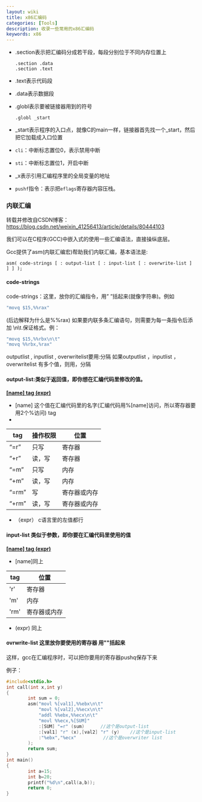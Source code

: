 ```yaml
---
layout: wiki
title: x86汇编码
categories: [Tools]
description: 收录一些常用的x86汇编码
keywords: x86
---
```


- .section表示把汇编码分成若干段，每段分别位于不同内存位置上

  ```assembly
  .section .data
  .section .text
  ```

- .text表示代码段

- .data表示数据段

- .globl表示要被链接器用到的符号

  ```assembly
  .globl _start
  ```

- _start表示程序的入口点，就像C的main一样，链接器首先找一个\_start，然后把它加载成入口位置

- `cli`：中断标志置位0，表示禁用中断

- `sti`：中断标志置位1，开启中断

- _x表示引用汇编程序里的全局变量的地址

- `pushf`指令：表示把`eflags`寄存器内容压栈。



### 内联汇编

转载并修改自CSDN博客：https://blog.csdn.net/weixin_41256413/article/details/80444103

我们可以在C程序(GCC)中嵌入式的使用一些汇编语法，直接操纵底层。

Gcc提供了asm(内联汇编宏)帮助我们内联汇编，基本语法是:

```assembly
asm( code-strings [ : output-list [ : input-list [ : overwrite-list ] ] ] );
```

#### code-strings

code-strings：这里，放你的汇编指令，用” ”括起来(就像字符串)。例如

```c
"movq $15,%%rax"
```

 (后边解释为什么是%%rax)
如果要内联多条汇编语句，则需要为每一条指令后添加 \n\t.保证格式。例：

```c
"movq $15,%%rbx\n\t"
"movq %%rbx,%rax"
```

outputlist , inputlist , overwritelist要用:分隔
如果outputlist ，inputlist ， overwritelist 有多个值，则用，分隔

#### output-list:类似于返回值，即你想在汇编代码里修改的值。
**<u>[name] tag (expr)</u>**

- [name] 这个值在汇编代码里的名字(汇编代码用%[name]访问，所以寄存器要用2个%访问)
  tag
- 

| tag   | 操作权限 | 位置         |
| ----- | -------- | ------------ |
| “=r”  | 只写     | 寄存器       |
| “+r”  | 读，写   | 寄存器       |
| “=m”  | 只写     | 内存         |
| “+m”  | 读，写   | 内存         |
| “=rm” | 写       | 寄存器或内存 |
| “+rm” | 读，写   | 寄存器或内存 |



- （expr） c语言里的左值都行

#### input-list 类似于参数，即你要在汇编代码里使用的值
**<u>[name] tag (expr)</u>**

- [name]同上

| tag  | 位置         |
| ---- | ------------ |
| 'r'  | 寄存器       |
| 'm'  | 内存         |
| 'rm' | 寄存器或内存 |

- (expr) 同上

#### ovrwrite-list 这里放你要使用的寄存器 用""括起来
这样，gcc在汇编程序时，可以把你要用的寄存器pushq保存下来



例子：

```c
#include<stdio.h>
int call(int x,int y)
{
        int sum = 0;
        asm("movl %[val1],%%ebx\n\t"
            "movl %[val2],%%ecx\n\t"
            "addl %%ebx,%%ecx\n\t"
            "movl %%ecx,%[SUM]"
            :[SUM] "=r" (sum)      //这个是output-list
            :[val1] "r" (x),[val2] "r" (y)    //这个是input-list
            :"%ebx","%ecx"          //这个是overwriter list
        );
        return sum;
}
int main()
{
        int a=15;
        int b=20;
        printf("%d\n",call(a,b));
        return 0;
}
```



